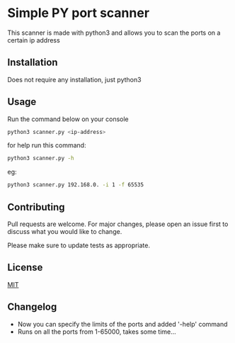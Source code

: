 # Simple PY port scanner

This scanner is made with python3 and allows you to scan the ports on a certain ip address

## Installation
Does not require any installation, just python3

## Usage
Run the command below on your console

```bash
python3 scanner.py <ip-address>
```

for help run this command:
```bash
python3 scanner.py -h
```
eg:
```bash
python3 scanner.py 192.168.0. -i 1 -f 65535
```

## Contributing
Pull requests are welcome. For major changes, please open an issue first to discuss what you would like to change.

Please make sure to update tests as appropriate.

## License
[MIT](https://choosealicense.com/licenses/mit/)

## Changelog
- Now you can specify the limits of the ports and added '-help' command
- Runs on all the ports from 1-65000, takes some time...
